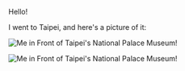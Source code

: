 Hello! 

I went to Taipei, and here's a picture of it: 

![Me in Front of Taipei's National Palace Museum!](/assets/img/taipei.jpg)

<img src="/assets/images/taipei.jpg" alt="Me in Front of Taipei's National Palace Museum!">
